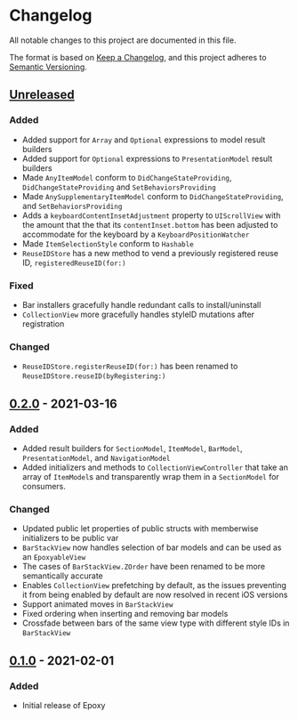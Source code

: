 # Changelog
All notable changes to this project are documented in this file.

The format is based on [Keep a Changelog](https://keepachangelog.com/en/1.0.0/),
and this project adheres to [Semantic Versioning](https://semver.org/spec/v2.0.0.html).

## [Unreleased](https://github.com/airbnb/epoxy-ios/compare/0.2.0...HEAD)

### Added
- Added support for `Array` and `Optional` expressions to model result builders
- Added support for `Optional` expressions to `PresentationModel` result builders
- Made `AnyItemModel` conform to `DidChangeStateProviding`, `DidChangeStateProviding` and `SetBehaviorsProviding`
- Made `AnySupplementaryItemModel` conform to `DidChangeStateProviding`, and `SetBehaviorsProviding`
- Adds a `keyboardContentInsetAdjustment` property to `UIScrollView` with the amount that the that its `contentInset.bottom` has been adjusted to accommodate for the keyboard by a `KeyboardPositionWatcher`
- Made `ItemSelectionStyle` conform to `Hashable`
- `ReuseIDStore` has a new method to vend a previously registered reuse ID, `registeredReuseID(for:)`

### Fixed
- Bar installers gracefully handle redundant calls to install/uninstall
- `CollectionView` more gracefully handles styleID mutations after registration

### Changed
- `ReuseIDStore.registerReuseID(for:)` has been renamed to `ReuseIDStore.reuseID(byRegistering:)`

## [0.2.0](https://github.com/airbnb/epoxy-ios/compare/0.1.0...0.2.0) - 2021-03-16

### Added
- Added result builders for `SectionModel`, `ItemModel`, `BarModel`, `PresentationModel`, and
  `NavigationModel`
- Added initializers and methods to `CollectionViewController` that take an array of `ItemModel`s
  and transparently wrap them in a `SectionModel` for consumers.

### Changed
- Updated public let properties of public structs with memberwise initializers to be public var
- `BarStackView` now handles selection of bar models and can be used as an `EpoxyableView`
- The cases of `BarStackView.ZOrder` have been renamed to be more semantically accurate
- Enables `CollectionView` prefetching by default, as the issues preventing it from being enabled by
  default are now resolved in recent iOS versions
- Support animated moves in `BarStackView`
- Fixed ordering when inserting and removing bar models
- Crossfade between bars of the same view type with different style IDs in `BarStackView`

## [0.1.0](https://github.com/airbnb/epoxy-ios/compare/171f63da...0.1.0) - 2021-02-01

### Added
- Initial release of Epoxy
